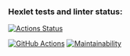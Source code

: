 ### Hexlet tests and linter status:
[![Actions Status](https://github.com/AnastasiaMir/frontend-project-11/workflows/hexlet-check/badge.svg)](https://github.com/AnastasiaMir/frontend-project-11/actions)

[![GitHub Actions](https://github.com/AnastasiaMir/frontend-project-11/actions/workflows/main.yml/badge.svg)](https://github.com/AnastasiaMir/frontend-project-11/actions/workflows/main.yml)
[![Maintainability](https://api.codeclimate.com/v1/badges/53d62995371a618eed54/maintainability)](https://codeclimate.com/github/AnastasiaMir/frontend-project-11/maintainability)


